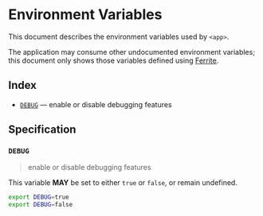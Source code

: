 # Environment Variables

This document describes the environment variables used by `<app>`.

The application may consume other undocumented environment variables; this
document only shows those variables defined using [Ferrite].

## Index

- [`DEBUG`](#DEBUG) — enable or disable debugging features

## Specification

### `DEBUG`

> enable or disable debugging features

This variable **MAY** be set to either `true` or `false`, or remain undefined.

```bash
export DEBUG=true
export DEBUG=false
```

<!-- references -->

[ferrite]: https://github.com/dogmatiq/ferrite
